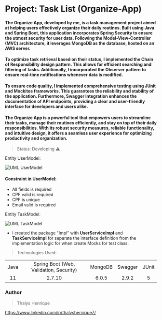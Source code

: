 # Project: Task List (Organize-App)

#### The Organize App, developed by me, is a task management project aimed at helping users effectively organize their daily routines. Built using Java and Spring Boot, this application incorporates Spring Security to ensure the utmost security for user data. Following the Model-View-Controller (MVC) architecture, it leverages MongoDB as the database, hosted on an AWS server.

#### To optimize task retrieval based on their status, I implemented the Chain of Responsibility design pattern. This allows for efficient searching and filtering of tasks. Additionally, I incorporated the Observer pattern to ensure real-time notifications whenever data is modified.

#### To ensure code quality, I implemented comprehensive testing using JUnit and Mockitos frameworks. This guarantees the reliability and stability of the application. Furthermore, Swagger integration enhances the documentation of API endpoints, providing a clear and user-friendly interface for developers and users alike.

#### The Organize App is a powerful tool that empowers users to streamline their tasks, manage their routines efficiently, and stay on top of their daily responsibilities. With its robust security measures, reliable functionality, and intuitive design, it offers a seamless user experience for optimizing productivity and organization.

> Status: Developing ⚠️

Entity UserModel:

![UML UserModel](https://github.com/thalyshenrique7/organize-app/assets/100730757/78d83d71-b561-4af9-8c89-f70af67aec4d)

#### Constraint in UserModel:
+ All fields is required
+ CPF valid is required
+ CPF is unique
+ Email valid is required

Entity TaskModel:

![UML TaskModel ](https://github.com/thalyshenrique7/organize-app/assets/100730757/4175cf09-0045-4db1-8dee-59054b333ebc)

+ I created the package "Impl" with <b>UserServiceImpl</b> and <b>TaskServiceImpl</b> for separate the interface definition from the implementation logic for when create Mocks for test class.

> Technologies Used:

<table>
<tr align="center">
<td>Java</td>
<td>Spring Boot (Web, Validation, Security)</td>
<td>MongoDB</td>
<td>Swagger</td>
<td>JUnit</td>
</tr>

<tr align="center">
<td>11</td>
<td>2.7.10</td>
<td>6.0.5</td>
<td>2.9.2</td>
<td>5</td>
</tr>
</table>

### Author
> Thalys Henrique

https://www.linkedin.com/in/thalyshenrique7/
